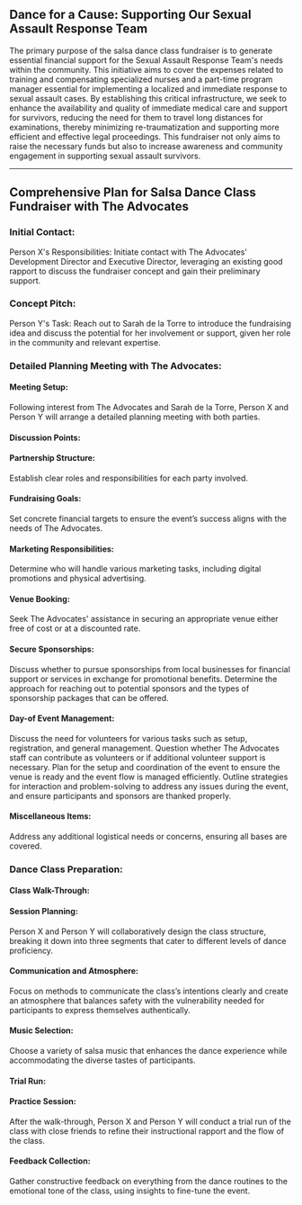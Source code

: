 <h2>Dance for a Cause: Supporting Our Sexual Assault Response Team</h2>
The primary purpose of the salsa dance class fundraiser is to generate essential financial support for the Sexual Assault Response Team's needs within the community. This initiative aims to cover the expenses related to training and compensating specialized nurses and a part-time program manager essential for implementing a localized and immediate response to sexual assault cases. By establishing this critical infrastructure, we seek to enhance the availability and quality of immediate medical care and support for survivors, reducing the need for them to travel long distances for examinations, thereby minimizing re-traumatization and supporting more efficient and effective legal proceedings. This fundraiser not only aims to raise the necessary funds but also to increase awareness and community engagement in supporting sexual assault survivors.

<hr />

<h2>Comprehensive Plan for Salsa Dance Class Fundraiser with The Advocates</h2>

<h3>Initial Contact:</h3>
Person X's Responsibilities: Initiate contact with The Advocates' Development Director and Executive Director, leveraging an existing good rapport to discuss the fundraiser concept and gain their preliminary support.


<h3>Concept Pitch:</h3>
Person Y's Task: Reach out to Sarah de la Torre to introduce the fundraising idea and discuss the potential for her involvement or support, given her role in the community and relevant expertise.


<h3>Detailed Planning Meeting with The Advocates:</h3>
<h4>Meeting Setup:</h4> Following interest from The Advocates and Sarah de la Torre, Person X and Person Y will arrange a detailed planning meeting with both parties.

<h4>Discussion Points:</h4>
  <h4>Partnership Structure:</h4> Establish clear roles and responsibilities for each party involved.
  <h4>Fundraising Goals:</h4> Set concrete financial targets to ensure the event’s success aligns with the needs of The Advocates.
  <h4>Marketing Responsibilities:</h4> Determine who will handle various marketing tasks, including digital promotions and physical advertising.
<h4>Venue Booking:</h4> Seek The Advocates' assistance in securing an appropriate venue either free of cost or at a discounted rate.
<h4>Secure Sponsorships:</h4>Discuss whether to pursue sponsorships from local businesses for financial support or services in exchange for promotional benefits.
Determine the approach for reaching out to potential sponsors and the types of sponsorship packages that can be offered.
<h4>Day-of Event Management:</h4> Discuss the need for volunteers for various tasks such as setup, registration, and general management.
Question whether The Advocates staff can contribute as volunteers or if additional volunteer support is necessary.
Plan for the setup and coordination of the event to ensure the venue is ready and the event flow is managed efficiently.
Outline strategies for interaction and problem-solving to address any issues during the event, and ensure participants and sponsors are thanked properly.
<h4>Miscellaneous Items:</h4> Address any additional logistical needs or concerns, ensuring all bases are covered.


<h3>Dance Class Preparation:</h3>
<h4>Class Walk-Through:</h4>
<h4>Session Planning:</h4> Person X and Person Y will collaboratively design the class structure, breaking it down into three segments that cater to different levels of dance proficiency.<br>
<h4>Communication and Atmosphere:</h4> Focus on methods to communicate the class’s intentions clearly and create an atmosphere that balances safety with the vulnerability needed for participants to express themselves authentically.<br>
<h4>Music Selection:</h4> Choose a variety of salsa music that enhances the dance experience while accommodating the diverse tastes of participants.

<h4>Trial Run:</h4>
<h4>Practice Session:</h4> After the walk-through, Person X and Person Y will conduct a trial run of the class with close friends to refine their instructional rapport and the flow of the class.


<h4>Feedback Collection:</h4> Gather constructive feedback on everything from the dance routines to the emotional tone of the class, using insights to fine-tune the event.
